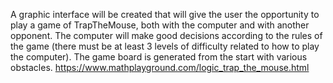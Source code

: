 A graphic interface will be created that will give the user the opportunity to play a game of
TrapTheMouse, both with the computer and with another opponent. The computer will make good decisions
according to the rules of the game (there must be at least 3 levels of difficulty related to how to play
the computer). The game board is generated from the start with various obstacles.
https://www.mathplayground.com/logic_trap_the_mouse.html
